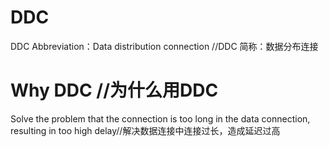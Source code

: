 # DDC
DDC Abbreviation：Data distribution connection //DDC 简称：数据分布连接

# Why DDC //为什么用DDC
Solve the problem that the connection is too long in the data connection, resulting in too high delay//解决数据连接中连接过长，造成延迟过高

# 